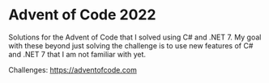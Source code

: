 # Advent of Code 2022

Solutions for the Advent of Code that I solved using C# and .NET 7. My goal with these beyond just solving the challenge is to use new features of C# and .NET 7 that I am not familiar with yet.

Challenges: https://adventofcode.com
